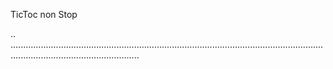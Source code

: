 TicToc non Stop

..
...............................................................................................................................................................................